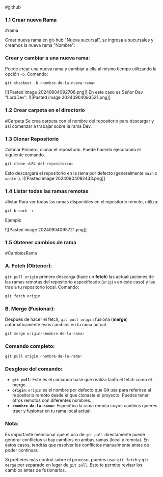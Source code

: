 
#github

### 1.1 Crear nueva Rama
#rama

Crear nueva rama en git-hub "Nueva sucursal", se ingresa a sucursales y creamos la nueva rama "Nombre":

### **Crear y cambiar a una nueva rama:**

Puede crear una nueva rama y cambiar a ella al mismo tiempo utilizando la opción `-b`.
Comando:
```c
git checkout -b <nombre-de-la-nueva-rama>

```

![[Pasted image 20240904092706.png]]
En este caso es Señor Dev "LordDev":
![[Pasted image 20240904093521.png]]

### 1.2 Crear carpeta en el directorio
#Carpeta
Se crea carpeta con el nombre del repositorio para descargar  y así comenzar  a trabajar sobre la rama Dev.
### 1.3 Clonar Repositorio
#clonar
Primero, clonar el repositorio. Puede hacerlo ejecutando el siguiente comando.

```c
git clone <URL-del-repositorio>
```

Esto descargará el repositorio en la rama por defecto (generalmente `main` o `master`).
![[Pasted image 20240904092433.png]]

### 1.4 Listar todas las ramas remotas
#listar
Para ver todas las ramas disponibles en el repositorio remoto, utiliza:
```c
git branch -r
```

Ejemplo:

![[Pasted image 20240904095721.png]]

### 1.5 Obtener cambios de rama
#CambiosRama

### A. **Fetch (Obtener):**

`git pull origin` primero descarga (hace un **fetch**) las actualizaciones de las ramas remotas del repositorio especificado (`origin` en este caso) y las trae a tu repositorio local.
Comando:

```c
git fetch origin
```

### B. **Merge (Fusionar):**

Después de hacer el fetch, `git pull origin` fusiona (**merge**) automáticamente esos cambios en tu rama actual.

```c
git merge origin/<nombre-de-la-rama>
```

### Comando completo:

```c
git pull origin <nombre-de-la-rama>
```

### Desglose del comando:

- **`git pull`**: Este es el comando base que realiza tanto el fetch como el merge.
- **`origin`**: `origin` es el nombre por defecto que Git usa para referirse al repositorio remoto desde el que clonaste el proyecto. Puedes tener otros remotos con diferentes nombres.
- **`<nombre-de-la-rama>`**: Especifica la rama remota cuyos cambios quieres traer y fusionar en tu rama local actual.

### Nota:

Es importante mencionar que el uso de `git pull` directamente puede generar conflictos si hay cambios en ambas ramas (local y remota). En estos casos, tendrás que resolver los conflictos manualmente antes de poder continuar.

Si prefieres más control sobre el proceso, puedes usar `git fetch` y `git merge` por separado en lugar de `git pull`. Esto te permite revisar los cambios antes de fusionarlos.
